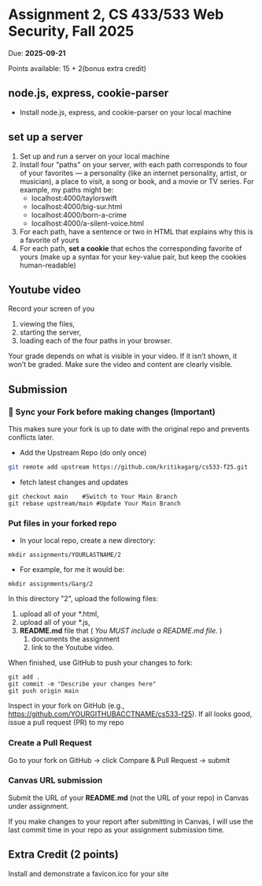 # Assignment 2, CS 433/533 Web Security, Fall 2025

Due: **2025-09-21**

Points available: 15 + 2(bonus extra credit)

## node.js, express, cookie-parser

* Install node.js, express, and cookie-parser on your local machine

## set up a server 

1. Set up and run a server on your local machine
2. Install four "paths" on your server, with each path corresponds to four of your favorites — a personality (like an internet personality, artist, or musician), a place to visit, a song or book, and a movie or TV series. For example, my paths might be:
   * localhost:4000/taylorswift
   * localhost:4000/big-sur.html
   * localhost:4000/born-a-crime
   * localhost:4000/a-silent-voice.html
3. For each path, have a sentence or two in HTML that explains why this is a favorite of yours
4. For each path, **set a cookie** that echos the corresponding favorite of yours (make up a syntax for your key-value pair, but keep the cookies human-readable)

## Youtube video

Record your screen of you 
  1. viewing the files, 
  2. starting the server, 
  3. loading each of the four paths in your browser.  

Your grade depends on what is visible in your video. If it isn’t shown, it won’t be graded. Make sure the video and content are clearly visible.

## Submission

### 🔄 Sync your Fork before making changes (Important)

This makes sure your fork is up to date with the original repo and prevents conflicts later.

* Add the Upstream Repo (do only once)
```bash
git remote add upstream https://github.com/kritikagarg/cs533-f25.git
```
* fetch latest changes and updates
````git fetch upstream
git checkout main    #Switch to Your Main Branch
git rebase upstream/main #Update Your Main Branch
````

### Put files in your forked repo 
* In your local repo, create a new directory:

```
mkdir assignments/YOURLASTNAME/2
```

* For example, for me it would be:

```
mkdir assignments/Garg/2
```

In this directory "2", upload the following files:
   1. upload all of your *.html,
   2. upload all of your *.js,
   3. **README.md** file that ( _You MUST include a README.md file._  )
      1. documents the assignment
      2. link to the Youtube video. 

When finished, use GitHub to push your changes to fork:
````
git add .
git commit -m "Describe your changes here"
git push origin main
````
Inspect in your fork on GitHub (e.g., https://github.com/YOURGITHUBACCTNAME/cs533-f25).  If all looks good, issue a pull request (PR) to my repo

### Create a Pull Request
Go to your fork on GitHub → click Compare & Pull Request → submit

### Canvas URL submission

Submit the URL of your **README.md** (not the URL of your repo) in Canvas under assignment. 

If you make changes to your report after submitting in Canvas, I will use the last commit time in your repo as your assignment submission time.


## Extra Credit (2 points)

Install and demonstrate a favicon.ico for your site
